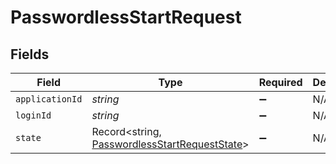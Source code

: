 # PasswordlessStartRequest


## Fields

| Field                                                                                                 | Type                                                                                                  | Required                                                                                              | Description                                                                                           |
| ----------------------------------------------------------------------------------------------------- | ----------------------------------------------------------------------------------------------------- | ----------------------------------------------------------------------------------------------------- | ----------------------------------------------------------------------------------------------------- |
| `applicationId`                                                                                       | *string*                                                                                              | :heavy_minus_sign:                                                                                    | N/A                                                                                                   |
| `loginId`                                                                                             | *string*                                                                                              | :heavy_minus_sign:                                                                                    | N/A                                                                                                   |
| `state`                                                                                               | Record<string, [PasswordlessStartRequestState](../../models/shared/passwordlessstartrequeststate.md)> | :heavy_minus_sign:                                                                                    | N/A                                                                                                   |